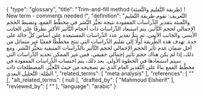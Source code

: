 {
    "type": "glossary",
    "title": "Trim-and-fill method (طريقة التَّقليم والتَّعبئة) ! New term - comments needed !",
    "definition": "التَّعريف: تقوم طريقة التَّقليم والتَّعبئة بتقدير الدِّراسات المفقودة نتيجة تحيُّز النَّشر في مخطَّط القمع، وتضبط الحجم الإجمالي لحجم التَّأثير. يتم استبعاد الدِّراسات ذات أحجام التَّأثير الأكثر تطرفًا على الجانب الأيسر، والجانب الأيمن، ثم يتمُّ تقدير عدد الدِّراسات المستبعدة على أساس كلِّ حالة على حدة.  تهدف هذه الطَّريقة أولًا إلى تقليم الدِّراسات التي تنتج مخطّطًا قمعيًا غير متماثل من أجل ضمان عدم تأثر الحجم الإجمالي لحجم التَّأثير بالدِّراسات المتبقية بتحيُّز النَّشر. ومع ذلك، إذا لم يكن هناك حجم تأثير إجمالي حقيقي، فمن غير الممكن تحديد الدِّراسات التي سيتم استبعادها في الخطوة الأولى. بعد ذلك، يتم احتساب الدِّراسات المفقودة في مخطَّط القمع بناءً على التَّقدير العام الذي تم تصحيحه من حيث التَّحيُّز.  المصطلحات ذات الصِّلة: التَّحليل البعدي.",
    "related_terms": [
        "meta analysis"
    ],
    "references": [
        ""
    ],
    "alt_related_terms": [
        null
    ],
    "drafted_by": [
        "Mahmoud Elsherif"
    ],
    "reviewed_by": [
        ""
    ],
    "language": "arabic"
}